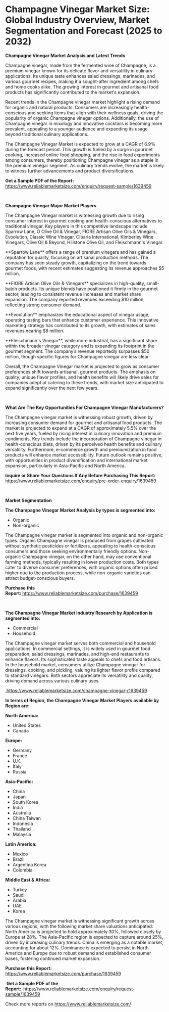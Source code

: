 <p><h1>Champagne Vinegar Market Size: Global Industry Overview, Market Segmentation and Forecast (2025 to 2032)</h1></p><p><strong>Champagne Vinegar Market Analysis and Latest Trends</strong></p>
<p><p>Champagne vinegar, made from the fermented wine of Champagne, is a premium vinegar known for its delicate flavor and versatility in culinary applications. Its unique taste enhances salad dressings, marinades, and various gourmet recipes, making it a sought-after ingredient among chefs and home cooks alike. The growing interest in gourmet and artisanal food products has significantly contributed to the market's expansion.</p><p>Recent trends in the Champagne vinegar market highlight a rising demand for organic and natural products. Consumers are increasingly health-conscious and seeking items that align with their wellness goals, driving the popularity of organic Champagne vinegar options. Additionally, the use of Champagne vinegar in mixology and innovative cocktails is becoming more prevalent, appealing to a younger audience and expanding its usage beyond traditional culinary applications.</p><p>The Champagne Vinegar Market is expected to grow at a CAGR of 6.9% during the forecast period. This growth is fueled by a surge in gourmet cooking, increased online food shopping, and the rise in food experiments among consumers, thereby positioning Champagne vinegar as a staple in the premium vinegar segment. As culinary trends evolve, the market is likely to witness further advancements and product diversifications.</p></p>
<p><strong>Get a Sample PDF of the Report:&nbsp;</strong> <a href="https://www.reliablemarketsize.com/enquiry/request-sample/1639459?utm_campaign=2005&utm_medium=2&utm_source=Github&utm_content=ia&utm_term=30012025&utm_id=champagne-vinegar">https://www.reliablemarketsize.com/enquiry/request-sample/1639459</a></p>
<p>&nbsp;</p>
<p><strong>Champagne Vinegar Major Market Players</strong></p>
<p><p>The Champagne Vinegar market is witnessing growth due to rising consumer interest in gourmet cooking and health-conscious alternatives to traditional vinegar. Key players in this competitive landscape include Sparrow Lane, O Olive Oil & Vinegar, FIORE Artisan Olive Oils & Vinegars, Evoolution, Classic Wine Vinegar, Cibaria International, Kimberley Wine Vinegars, Olive Oil & Beyond, Hillstone Olive Oil, and Fleischmann's Vinegar.</p><p>**Sparrow Lane** offers a range of premium vinegars and has gained a reputation for quality, focusing on artisanal production methods. The company has seen steady growth, capitalizing on the trend towards gourmet foods, with recent estimates suggesting its revenue approaches $5 million.</p><p>**FIORE Artisan Olive Oils & Vinegars** specializes in high-quality, small-batch products. Its unique blends have positioned it firmly in the gourmet sector, leading to consistent revenue increases and market share expansion. The company reported revenues exceeding $10 million, reflecting strong consumer demand.</p><p>**Evoolution** emphasizes the educational aspect of vinegar usage, operating tasting bars that enhance customer experience. This innovative marketing strategy has contributed to its growth, with estimates of sales revenues nearing $8 million.</p><p>**Fleischmann's Vinegar**, while more industrial, has a significant share within the broader vinegar category and is expanding its footprint in the gourmet segment. The company’s revenue reportedly surpasses $50 million, though specific figures for Champagne vinegar are less clear.</p><p>Overall, the Champagne Vinegar market is projected to grow as consumer preferences shift towards artisanal, gourmet products. The emphasis on quality, unique flavor profiles, and health benefits will likely drive sales for companies adept at catering to these trends, with market size anticipated to expand significantly over the next few years.</p></p>
<p>&nbsp;</p>
<p><strong>What Are The Key Opportunities For Champagne Vinegar Manufacturers?</strong></p>
<p><p>The Champagne vinegar market is witnessing robust growth, driven by increasing consumer demand for gourmet and artisanal food products. The market is projected to expand at a CAGR of approximately 5.5% over the next five years, fueled by rising interest in culinary innovation and premium condiments. Key trends include the incorporation of Champagne vinegar in health-conscious diets, driven by its perceived health benefits and culinary versatility. Furthermore, e-commerce growth and premiumization in food products will enhance market accessibility. Future outlook remains positive, with opportunities in product diversification and international market expansion, particularly in Asia-Pacific and North America.</p></p>
<p><strong>Inquire or Share Your Questions If Any Before Purchasing This Report:</strong> <a href="https://www.reliablemarketsize.com/enquiry/pre-order-enquiry/1639459?utm_campaign=2005&utm_medium=2&utm_source=Github&utm_content=ia&utm_term=30012025&utm_id=champagne-vinegar">https://www.reliablemarketsize.com/enquiry/pre-order-enquiry/1639459</a></p>
<p>&nbsp;</p>
<p><strong>Market Segmentation</strong></p>
<p><strong>The Champagne Vinegar Market Analysis by types is segmented into:</strong></p>
<p><ul><li>Organic</li><li>Non-organic</li></ul></p>
<p><p>The Champagne vinegar market is segmented into organic and non-organic types. Organic Champagne vinegar is produced from grapes cultivated without synthetic pesticides or fertilizers, appealing to health-conscious consumers and those seeking environmentally friendly options. Non-organic Champagne vinegar, on the other hand, may use conventional farming methods, typically resulting in lower production costs. Both types cater to diverse consumer preferences, with organic options often priced higher due to the production process, while non-organic varieties can attract budget-conscious buyers.</p></p>
<p><strong>Purchase this Report:&nbsp;</strong><a href="https://www.reliablemarketsize.com/purchase/1639459?utm_campaign=2005&utm_medium=2&utm_source=Github&utm_content=ia&utm_term=30012025&utm_id=champagne-vinegar">https://www.reliablemarketsize.com/purchase/1639459</a></p>
<p>&nbsp;</p>
<p><strong>The Champagne Vinegar Market Industry Research by Application is segmented into:</strong></p>
<p><ul><li>Commercial</li><li>Household</li></ul></p>
<p><p>The Champagne vinegar market serves both commercial and household applications. In commercial settings, it is widely used in gourmet food preparation, salad dressings, marinades, and high-end restaurants to enhance flavors. Its sophisticated taste appeals to chefs and food artisans. In the household market, consumers utilize Champagne vinegar for dressings, cooking, and pickling, valuing its lighter flavor profile compared to standard vinegars. Both sectors appreciate its versatility and quality, driving demand across various culinary uses.</p></p>
<p><a href="https://www.reliablemarketsize.com/champagne-vinegar-r1639459?utm_campaign=2005&utm_medium=2&utm_source=Github&utm_content=ia&utm_term=30012025&utm_id=champagne-vinegar">&nbsp;https://www.reliablemarketsize.com/champagne-vinegar-r1639459</a></p>
<p><strong>In terms of Region, the Champagne Vinegar Market Players available by Region are:</strong></p>
<p>
    <p> <strong> North America: </strong>
        <ul>
            <li>United States</li>
            <li>Canada</li>
        </ul>
        </p> 
    <p> <strong> Europe: </strong>
        <ul>
            <li>Germany</li>
            <li>France</li>
            <li>U.K.</li>
            <li>Italy</li>
            <li>Russia</li>
        </ul>
        </p> 
    <p> <strong> Asia-Pacific: </strong>
        <ul>
            <li>China</li>
            <li>Japan</li>
            <li>South Korea</li>
            <li>India</li>
            <li>Australia</li>
            <li>China Taiwan</li>
            <li>Indonesia</li>
            <li>Thailand</li>
            <li>Malaysia</li>
        </ul>
        </p> 
    <p> <strong> Latin America: </strong>
        <ul>
            <li>Mexico</li>
            <li>Brazil</li>
            <li>Argentina Korea</li>
            <li>Colombia</li>
        </ul>
        </p> 
    <p> <strong> Middle East & Africa: </strong>
        <ul>
            <li>Turkey</li>
            <li>Saudi</li>
            <li>Arabia</li>
            <li>UAE</li>
            <li>Korea</li>
        </ul>
    </p>
    </p>
<p><p>The Champagne vinegar market is witnessing significant growth across various regions, with the following market share valuations anticipated: North America is projected to hold approximately 30%, followed closely by Europe at 28%. The Asia-Pacific region is expected to capture around 25%, driven by increasing culinary trends. China is emerging as a notable market, accounting for about 12%. Dominance is expected to persist in North America and Europe due to robust demand and established consumer bases, fostering continued market expansion.</p></p>
<p><strong>Purchase this Report: </strong><a href="https://www.reliablemarketsize.com/purchase/1639459?utm_campaign=2005&utm_medium=2&utm_source=Github&utm_content=ia&utm_term=30012025&utm_id=champagne-vinegar">https://www.reliablemarketsize.com/purchase/1639459</a></p>
<p>&nbsp;<strong>Get a Sample PDF of the Report:&nbsp;&nbsp;</strong><a href="https://www.reliablemarketsize.com/enquiry/request-sample/1639459?utm_campaign=2005&utm_medium=2&utm_source=Github&utm_content=ia&utm_term=30012025&utm_id=champagne-vinegar">https://www.reliablemarketsize.com/enquiry/request-sample/1639459</a></p>
<p><strong></strong></p>
<p>Check more reports on <a href="https://www.reliablemarketsize.com/?utm_campaign=2005&utm_medium=2&utm_source=Github&utm_content=ia&utm_term=30012025&utm_id=champagne-vinegar">https://www.reliablemarketsize.com/</a></p>